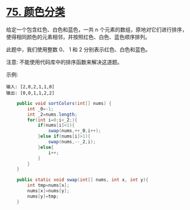 # [75. 颜色分类](https://leetcode-cn.com/problems/sort-colors/)

给定一个包含红色、白色和蓝色，一共 n 个元素的数组，原地对它们进行排序，使得相同颜色的元素相邻，并按照红色、白色、蓝色顺序排列。

此题中，我们使用整数 0、 1 和 2 分别表示红色、白色和蓝色。

注意:
不能使用代码库中的排序函数来解决这道题。

示例:
```
输入: [2,0,2,1,1,0]
输出: [0,0,1,1,2,2]
```

```java
    public void sortColors(int[] nums) {
        int _0=-1;
        int _2=nums.length;
        for(int i=0;i<_2;){
            if(nums[i]<1){
                swap(nums,++_0,i++);
            }else if(nums[i]>1){
                swap(nums,--_2,i);
            }else{
                i++;
            }
        }
    }

    public static void swap(int[] nums, int x, int y){
        int tmp=nums[x];
        nums[x]=nums[y];
        nums[y]=tmp;
    }
```

